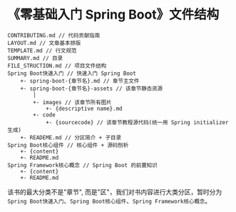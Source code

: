 # 《零基础入门 Spring Boot》文件结构

```
CONTRIBUTING.md // 代码贡献指南
LAYOUT.md // 文章基本排版
TEMPLATE.md // 行文规范
SUMMARY.md // 目录
FILE_STRUCTION.md // 项目文件结构
Spring Boot快速入门 // 快速入门 Spring Boot
    +- spring-boot-{章节名}.md // 章节主文件
    +- spring-boot-{章节名}-assets // 该章节静态资源
        |
        +- images // 该章节所有图片
            +- {descriptive name}.md
        +- code
            +- {sourcecode} // 该章节教程源代码(统一用 Spring initializer 生成)
    +- READEME.md // 分区简介 + 子目录
Spring Boot核心组件 // 核心组件 + 源码刨析
    +- {content}
    +- README.md
Spring Framework核心概念 // Spring Boot 的前置知识
    +- {content}
    +- README.md
```

该书的最大分类不是"章节", 而是"区"，我们对书内容进行大类分区，暂时分为 `Spring Boot快速入门`、`Spring Boot核心组件`、`Spring Framework核心概念`。

